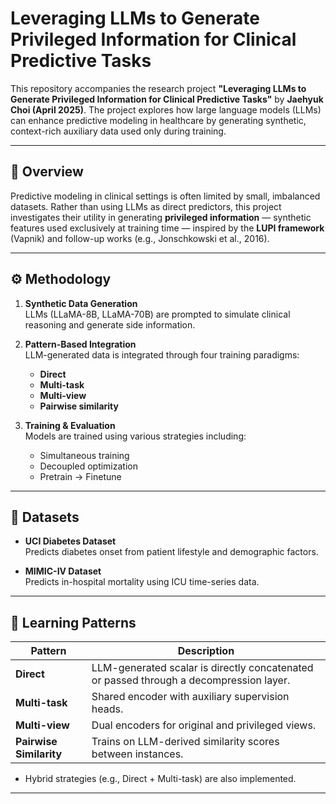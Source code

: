 # Leveraging LLMs to Generate Privileged Information for Clinical Predictive Tasks

This repository accompanies the research project **"Leveraging LLMs to Generate Privileged Information for Clinical Predictive Tasks"** by **Jaehyuk Choi (April 2025)**. The project explores how large language models (LLMs) can enhance predictive modeling in healthcare by generating synthetic, context-rich auxiliary data used only during training.

---

## 📌 Overview

Predictive modeling in clinical settings is often limited by small, imbalanced datasets. Rather than using LLMs as direct predictors, this project investigates their utility in generating **privileged information** — synthetic features used exclusively at training time — inspired by the **LUPI framework** (Vapnik) and follow-up works (e.g., Jonschkowski et al., 2016).

---

## ⚙️ Methodology

1. **Synthetic Data Generation**  
   LLMs (LLaMA-8B, LLaMA-70B) are prompted to simulate clinical reasoning and generate side information.

2. **Pattern-Based Integration**  
   LLM-generated data is integrated through four training paradigms:
   - **Direct**
   - **Multi-task**
   - **Multi-view**
   - **Pairwise similarity**

3. **Training & Evaluation**  
   Models are trained using various strategies including:
   - Simultaneous training
   - Decoupled optimization
   - Pretrain → Finetune

---

## 🧪 Datasets

- **UCI Diabetes Dataset**  
  Predicts diabetes onset from patient lifestyle and demographic factors.

- **MIMIC-IV Dataset**  
  Predicts in-hospital mortality using ICU time-series data.

---

## 🔬 Learning Patterns

| Pattern     | Description |
|-------------|-------------|
| **Direct**  | LLM-generated scalar is directly concatenated or passed through a decompression layer. |
| **Multi-task** | Shared encoder with auxiliary supervision heads. |
| **Multi-view** | Dual encoders for original and privileged views. |
| **Pairwise Similarity** | Trains on LLM-derived similarity scores between instances. |

- Hybrid strategies (e.g., Direct + Multi-task) are also implemented.

---
